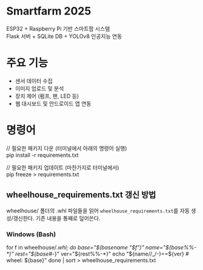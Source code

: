 # Smartfarm 2025

ESP32 + Raspberry Pi 기반 스마트팜 시스템  
Flask 서버 + SQLite DB + YOLOv8 인공지능 연동

# 주요 기능
- 센서 데이터 수집
- 이미지 업로드 및 분석
- 장치 제어 (펌프, 팬, LED 등)
- 웹 대시보드 및 안드로이드 앱 연동

# 명령어
// 필요한 패키지 다운 (터미널에서 아래의 명령어 실행)  
pip install -r requirements.txt

// 필요한 패키지 업데이트 (마찬가지로 터미널에서)  
pip freeze > requirements.txt

## wheelhouse_requirements.txt 갱신 방법

wheelhouse/ 폴더의 .whl 파일들을 읽어 `wheelhouse_requirements.txt`를 자동 생성/갱신한다.
기존 내용을 통째로 덮어쓴다.

### Windows (Bash)
for f in wheelhouse/*.whl; do
  base="$(basename "$f")"
  name="${base%%-*}"
  rest="${base#*-}"
  ver="${rest%%-*}"
  echo "${name//_/-}==${ver}  # wheel: ${base}"
done | sort > wheelhouse_requirements.txt